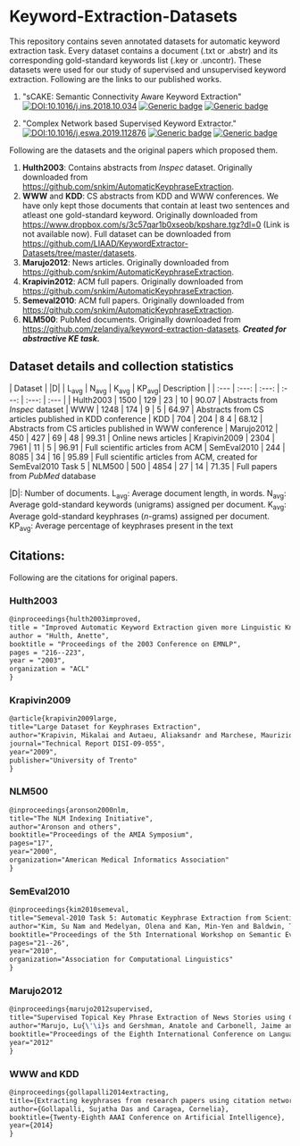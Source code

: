 # Keyword-Extraction-Datasets

This repository contains seven annotated datasets for automatic keyword extraction task. Every dataset contains a document (.txt or .abstr) and its corresponding gold-standard keywords list (.key or .uncontr). These datasets were used for our study of supervised and unsupervised keyword extraction. Following are the links to our published works.

1. "sCAKE: Semantic Connectivity Aware Keyword Extraction" [![DOI:10.1016/j.ins.2018.10.034](https://zenodo.org/badge/DOI/10.1016/j.ins.2018.10.034.svg)](https://doi.org/10.1016/j.ins.2018.10.034) [![Generic badge](https://img.shields.io/badge/Full%20Article-ScienceDirect-orange.svg)](http://www.sciencedirect.com/science/article/pii/S0020025518308521) [![Generic badge](https://img.shields.io/badge/Preprint-arXiv-orange.svg)](https://arxiv.org/pdf/1811.10831.pdf)

2. "Complex Network based Supervised Keyword Extractor."[![DOI:10.1016/j.eswa.2019.112876](https://zenodo.org/badge/DOI/10.1016/j.eswa.2019.112876.svg)](https://doi.org/10.1016/j.eswa.2019.112876) [![Generic badge](https://img.shields.io/badge/Full%20Article-ScienceDirect-orange.svg)](https://www.sciencedirect.com/science/article/pii/S095741741930586X) [![Generic badge](https://img.shields.io/badge/Preprint-arXiv-orange.svg)](https://arxiv.org/pdf/1909.12009.pdf)


Following are the datasets and the original papers which proposed them.

1. **Hulth2003**: Contains abstracts from *Inspec* dataset. Originally downloaded from https://github.com/snkim/AutomaticKeyphraseExtraction.
2. **WWW** and **KDD**: CS abstracts from KDD and WWW conferences. We have only kept those documents that contain at least two sentences and atleast one gold-standard keyword. Originally downloaded from https://www.dropbox.com/s/3c57qar1b0xseob/kpshare.tgz?dl=0 (Link is not available now). Full dataset can be downloaded from https://github.com/LIAAD/KeywordExtractor-Datasets/tree/master/datasets.
3. **Marujo2012**: News articles. Originally downloaded from https://github.com/snkim/AutomaticKeyphraseExtraction.
4. **Krapivin2012**: ACM full papers. Originally downloaded from https://github.com/snkim/AutomaticKeyphraseExtraction.
5. **Semeval2010**: ACM full papers. Originally downloaded from https://github.com/snkim/AutomaticKeyphraseExtraction.
6. **NLM500**: PubMed documents. Originally downloaded from https://github.com/zelandiya/keyword-extraction-datasets. ***Created for abstractive KE task.***

## Dataset details and collection statistics

| Dataset | \|D\| | L<sub>avg</sub> | N<sub>avg</sub> | K<sub>avg</sub> | KP<sub>avg</sub>| Description |
| :---         |     :---:      |     :---:      |     :---:      |     :---:      |          :--- |
| Hulth2003   | 1500 |  129   | 23 | 10 | 90.07 | Abstracts from *Inspec* dataset
| WWW     | 1248 |  174 | 9 | 5 | 64.97 | Abstracts from CS articles published in KDD conference
| KDD    | 704 | 204 | 8  4 | 68.12 | Abstracts from CS articles published in WWW conference
| Marujo2012     | 450 | 427 | 69 | 48 | 99.31 | Online news articles
| Krapivin2009     | 2304 | 7961 | 11 | 5 | 96.91 | Full scientific articles from ACM
| SemEval2010     | 244 |  8085 | 34 | 16 | 95.89 | Full scientific articles from ACM, created for SemEval2010 Task 5
| NLM500     | 500 |  4854  | 27 | 14 | 71.35 | Full papers from *PubMed* database

\|D\|: Number of documents.
L<sub>avg</sub>: Average document length, in words.
N<sub>avg</sub>: Average gold-standard keywords (unigrams) assigned per document.
K<sub>avg</sub>: Average gold-standard keyphrases (*n*-grams) assigned per document.
KP<sub>avg</sub>: Average percentage of keyphrases present in the text

## Citations:
Following are the citations for original papers.

### Hulth2003
```tex
@inproceedings{hulth2003improved,
title = "Improved Automatic Keyword Extraction given more Linguistic Knowledge",
author = "Hulth, Anette",
booktitle = "Proceedings of the 2003 Conference on EMNLP",
pages = "216--223",
year = "2003",
organization = "ACL"
}
```

### Krapivin2009
```tex 
@article{krapivin2009large,
title="Large Dataset for Keyphrases Extraction",
author="Krapivin, Mikalai and Autaeu, Aliaksandr and Marchese, Maurizio",
journal="Technical Report DISI-09-055",
year="2009",
publisher="University of Trento"
}
```

### NLM500
```tex 
@inproceedings{aronson2000nlm,
title="The NLM Indexing Initiative",
author="Aronson and others",
booktitle="Proceedings of the AMIA Symposium",
pages="17",
year="2000",
organization="American Medical Informatics Association"
}
```

### SemEval2010
```tex
@inproceedings{kim2010semeval,
title="Semeval-2010 Task 5: Automatic Keyphrase Extraction from Scientific Articles",
author="Kim, Su Nam and Medelyan, Olena and Kan, Min-Yen and Baldwin, Timothy",
booktitle="Proceedings of the 5th International Workshop on Semantic Evaluation",
pages="21--26",
year="2010",
organization="Association for Computational Linguistics"
}
```

### Marujo2012
```tex
@inproceedings{marujo2012supervised,
title="Supervised Topical Key Phrase Extraction of News Stories using Crowdsourcing, Light Filtering and Co-reference Normalization",
author="Marujo, Lu{\'\i}s and Gershman, Anatole and Carbonell, Jaime and Frederking, Robert and Neto, Joa{\`I}ƒo P",
booktitle="Proceedings of the Eighth International Conference on Language Resources and Evaluation (LREC-2012)",
year="2012"
}
```

### WWW and KDD
```tex
@inproceedings{gollapalli2014extracting,
title={Extracting keyphrases from research papers using citation networks},
author={Gollapalli, Sujatha Das and Caragea, Cornelia},
booktitle={Twenty-Eighth AAAI Conference on Artificial Intelligence},
year={2014}
}
```
